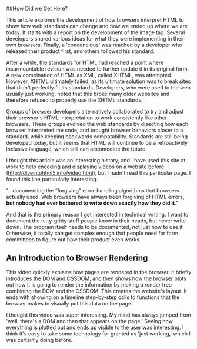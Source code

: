 ##How Did we Get Here?

This article explores the development of how browsers interpret HTML to show how web standards can change and how we ended up where we are today. It starts with a report on the development of the image tag. Several developers shared various ideas for what they were implementing in their own browsers. Finally, a 'concencious' was reached by a developer who released their product first, and others followed his standard. 

After a while, the standards for HTML had reached a point where insurmountable revision was needed to further update it in its original form. A new combination of HTML as XML, called XHTML, was attempted. However, XHTML ultimately failed, as its ultimate solution was to break sites that didn't perfectly fit its standards. Developers, who were used to the web usually just working, noted that this broke many older websites and therefore refused to properly use the XHTML standards.

Groups of browser developers alternatively collaborated to try and adjust their browser's HTML interpretation to work consistently like other browsers. These groups evolved the web standards by disecting how each browser interpreted the code, and brought browser behaviors closer to a standard, while keeping backwards compatability. Standards are still being developed today, but it seems that HTML will continue to be a retroactively inclusive language, which still can accomodate the future. 

I thought this article was an interesting history, and I have used this site at work to help encoding and displaying videos on a website before (http://diveintohtml5.info/video.html), but I hadn't read this particular page. I found this line particularly interesting.

"...documenting the “forgiving” error-handling algorithms that browsers actually used. Web browsers have always been forgiving of HTML errors, **but nobody had ever bothered to write down exactly how they did it**." 

And that is the primary reason I got interested in technical writing. I want to document the nitty-gritty stuff people know in their heads, but never write down. The program itself needs to be documented, not just how to use it. Otherwise, it totally can get complex enough that people need for form committees to figure out how their product even works.

## An Introduction to Browser Rendering

This video quickly explains how pages are rendered in the browser. It briefly introduces the DOM and CSSDOM, and then shows how the browser plots out how it is going to render the information by making a render tree combining the DOM and the CSSDOM. This creates the website's layout. It ends with showing on a timeline step-by-step calls to functions that the browser makes to visually put this data on the page.

I thought this video was super interesting. My mind has always jumped from 'well, there's a DOM and then that appears on the page.' Seeing how everything is plotted out and ends up visible to the user was interesting. I think it's easy to take some technology for granted as 'just working,' which I was certainly doing before.
